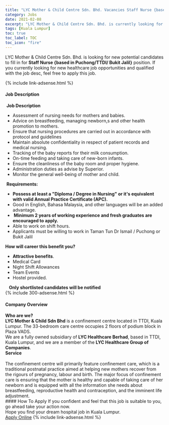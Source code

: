 ```yaml
---
title: "LYC Mother & Child Centre Sdn. Bhd. Vacancies Staff Nurse {based in Puchong/TTDI/ Bukit Jalil}" 
category: Jobs 
date: 2021-02-08 
excerpt: "LYC Mother & Child Centre Sdn. Bhd. is currently looking for suitable person to fill in the Staff Nurse {based in Puchong/TTDI/ Bukit Jalil} which positioned at Kuala Lumpur" 
tags: [Kuala Lumpur] 
toc: true 
toc_label: TOC 
toc_icon: "fire" 
--- 
```


<p>LYC Mother & Child Centre Sdn. Bhd. is looking for new potential candidates to fill in for <b>Staff Nurse {based in Puchong/TTDI/ Bukit Jalil}</b> position. If you currently looking for new healthcare job opportunities and qualified with the job desc, feel free to apply this job.
</p>{% include link-adsense.html %} 
<div><div><h4>Job Description</h4></div><div><div><span><div><div>&#160;<strong>Job Description</strong>&#160;<ul><li>Assessment of nursing needs for mothers and babies.</li><li>Advice on breastfeeding, managing newborn,s and other health promotion to mothers.</li><li>Ensure that nursing procedures are carried out in accordance with protocol and guidelines</li><li>Maintain absolute confidentiality in respect of patient records and medical nursing.</li><li>Tracking of the baby reports for their milk consumption.</li><li>On-time feeding and taking care of new-born infants.</li><li>Ensure the cleanliness of the baby room and proper hygiene.</li><li>Administration duties as advise by Superior.</li><li>Monitor the general well-being of mother and child.</li></ul>&#160;<strong>Requirements:</strong><ul><li><strong>Possess at least a "Diploma / Degree in Nursing" or it's equivalent with valid Annual Practice Certificate (APC).</strong></li><li>Good in English, Bahasa Malaysia, and other languages will be an added advantage.</li><li><strong>&#160;Minimum 2 years of working experience and fresh graduates are encouraged to apply.</strong></li><li>Able to work on shift hours.</li><li>Applicants must be willing to work in Taman Tun Dr Ismail / Puchong or Bukit Jalil</li></ul><div><strong>How will career this benefit you?</strong></div><ul><li><strong>Attractive benefits</strong>.</li><li>Medical Card</li><li>Night Shift Allowances</li><li>Team Events</li><li>Hostel provided.</li></ul>&#160;&#160;&#160;<strong>Only shortlisted candidates will be notified</strong></div></div></span></div></div></div> 
{% include 300-adsense.html %} 
<div><div><h4>Company Overview</h4></div><div><div><span><div><div><strong>Who are we?</strong></div>
<div><strong>LYC Mother &amp; Child Sdn Bhd</strong> is a confinement centre located in TTDI, Kuala Lumpur. The 33-bedroom care centre occupies 2 floors of podium block in Plaza VADS.</div>
<div>We are a fully owned subsidiary of <strong>LYC Healthcare Berhad</strong>, based in TTDI, Kuala Lumpur, and we are a member of the <strong>LYC Healthcare</strong><strong> Group of Companies</strong>.</div>
<div><strong>Service</strong></div>
<div><br>
The confinement centre will primarily feature confinement care, which is a traditional postnatal practice aimed at helping new mothers recover from the rigours of pregnancy, labour and birth. The major focus of confinement care is ensuring that the mother is healthy and capable of taking care of her newborn and is equipped with all the information she needs about breastfeeding, reproductive health and contraception, and the imminent life adjustment.</div></div></span></div></div></div> 
#### How To Apply 
If you confident and feel that this job is suitable to you, go ahead take your action now. <br/> 
Hope you find your dream hospital job in Kuala Lumpur. <br/> 
<a href="https://www.jobstreet.com.my/en/job/staff-nurse-%7Bbased-in-puchong-ttdi-bukit-jalil%7D-4474516?jobId=jobstreet-my-job-4474516" class="btn btn--warning" target="_blank" rel="nofollow noopenner">Apply Online</a> 
{% include link-adsense.html %} 